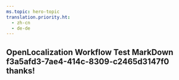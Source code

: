 ```yaml
---
ms.topic: hero-topic
translation.priority.ht: 
  - zh-cn
  - de-de
---
```

## OpenLocalization Workflow Test MarkDown f3a5afd3-7ae4-414c-8309-c2465d3147f0 thanks!
